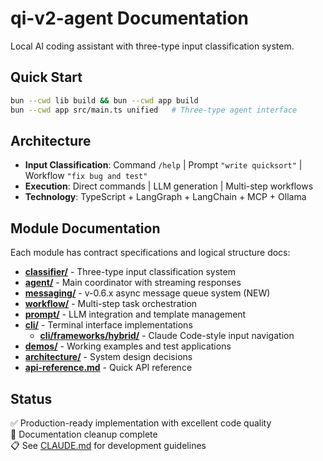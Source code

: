 # qi-v2-agent Documentation

Local AI coding assistant with three-type input classification system.

## Quick Start

```bash
bun --cwd lib build && bun --cwd app build
bun --cwd app src/main.ts unified   # Three-type agent interface
```

## Architecture

- **Input Classification**: Command `/help` | Prompt `"write quicksort"` | Workflow `"fix bug and test"`
- **Execution**: Direct commands | LLM generation | Multi-step workflows  
- **Technology**: TypeScript + LangGraph + LangChain + MCP + Ollama

## Module Documentation

Each module has contract specifications and logical structure docs:

- **[classifier/](classifier/)** - Three-type input classification system
- **[agent/](agent/)** - Main coordinator with streaming responses  
- **[messaging/](messaging/)** - v-0.6.x async message queue system (NEW)
- **[workflow/](workflow/)** - Multi-step task orchestration
- **[prompt/](prompt/)** - LLM integration and template management
- **[cli/](cli/)** - Terminal interface implementations
  - **[cli/frameworks/hybrid/](cli/frameworks/hybrid/)** - Claude Code-style input navigation
- **[demos/](demos/)** - Working examples and test applications
- **[architecture/](architecture/)** - System design decisions
- **[api-reference.md](api-reference.md)** - Quick API reference

## Status

✅ Production-ready implementation with excellent code quality  
🔄 Documentation cleanup complete  
📋 See [CLAUDE.md](../CLAUDE.md) for development guidelines